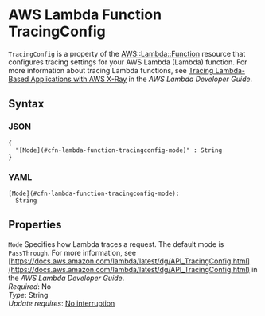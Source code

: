 # AWS Lambda Function TracingConfig<a name="aws-properties-lambda-function-tracingconfig"></a>

`TracingConfig` is a property of the [AWS::Lambda::Function](aws-resource-lambda-function.md) resource that configures tracing settings for your AWS Lambda \(Lambda\) function\. For more information about tracing Lambda functions, see [Tracing Lambda\-Based Applications with AWS X\-Ray](https://docs.aws.amazon.com/lambda/latest/dg/lambda-x-ray.html#using-x-ray) in the *AWS Lambda Developer Guide*\.

## Syntax<a name="w4ab1c21c14e1636b5"></a>

### JSON<a name="aws-properties-lambda-function-tracingconfig-syntax.json"></a>

```
{
  "[Mode](#cfn-lambda-function-tracingconfig-mode)" : String
}
```

### YAML<a name="aws-properties-lambda-function-tracingconfig-syntax.yaml"></a>

```
[Mode](#cfn-lambda-function-tracingconfig-mode):
  String
```

## Properties<a name="w4ab1c21c14e1636b7"></a>

`Mode`  <a name="cfn-lambda-function-tracingconfig-mode"></a>
Specifies how Lambda traces a request\. The default mode is `PassThrough`\. For more information, see [https://docs.aws.amazon.com/lambda/latest/dg/API_TracingConfig.html](https://docs.aws.amazon.com/lambda/latest/dg/API_TracingConfig.html) in the *AWS Lambda Developer Guide*\.  
*Required*: No  
*Type*: String  
*Update requires*: [No interruption](using-cfn-updating-stacks-update-behaviors.md#update-no-interrupt)